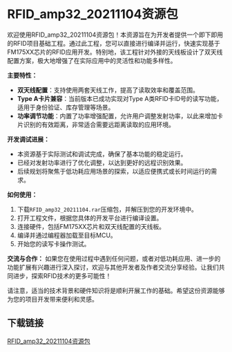 # RFID_amp32_20211104资源包

欢迎使用RFID_amp32_20211104资源包！本资源旨在为开发者提供一个即下即用的RFID项目基础工程。通过此工程，您可以直接进行编译并运行，快速实现基于FM175XX芯片的RFID应用开发。特别地，该工程针对外接的天线板设计了双天线配置方案，极大地增强了在实际应用中的灵活性和功能多样性。

**主要特性：**
- **双天线配置**：支持使用两套天线工作，提高了读取效率和覆盖范围。
- **Type A卡片兼容**：当前版本已成功实现对Type A类RFID卡ID号的读写功能，适用于身份验证、库存管理等场景。
- **功率调节功能**：内置了功率增强配置，允许用户调整发射功率，以此来增加卡片识别的有效距离，非常适合需要远距离读取的应用环境。
  
**开发调试进展：**
- 本资源基于实际测试和调试完成，确保了基本功能的稳定运行。
- 已经对发射功率进行了优化调整，以达到更好的远程识别效果。
- 后续规划将聚焦于低功耗应用场景的探索，以适应便携式或长时间运行的需求。

**如何使用：**
1. 下载`RFID_amp32_20211104.rar`压缩包，并解压到您的开发环境中。
2. 打开工程文件，根据您具体的开发平台进行编译设置。
3. 连接硬件，包括FM175XX芯片和双天线配置的天线板。
4. 编译并通过编程器加载至目标MCU。
5. 开始您的读写卡操作测试。

**交流与合作：**
如果您在使用过程中遇到任何问题，或者对低功耗应用、进一步的功能扩展有兴趣进行深入探讨，欢迎与其他开发者及作者交流分享经验。让我们共同进步，探索RFID技术的更多可能性！

请注意，适当的技术背景和硬件知识将是顺利开展工作的基础。希望这份资源能够为您的项目开发带来便利和灵感。

## 下载链接

[RFID_amp32_20211104资源包](https://pan.quark.cn/s/f9038c1002a5)